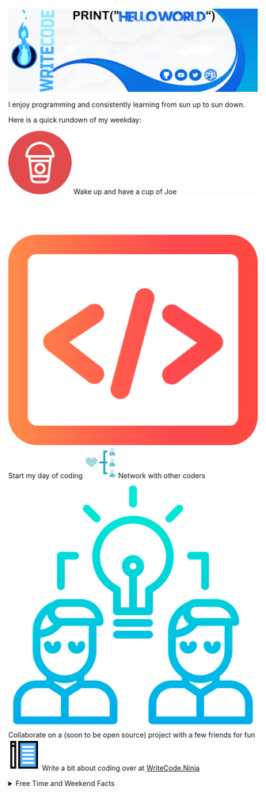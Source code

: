 ![Hello World](/img/Background.png?raw=true "Header")

I enjoy programming and consistently learning from sun up to sun down. 

Here is a quick rundown of my weekday:

![coffee](/img/coffee.svg?raw=true "coffee") Wake up and have a cup of Joe
![work](/img/code.svg?raw=true "work") Start my day of coding
![network](/img/network.svg?raw=true "network") Network with other coders
![collaborate](/img/collaborate.svg?raw=true "collaborate") Collaborate on a (soon to be open source) project with a few friends for fun
![blog](/img/write.svg?raw=true "blog") Write a bit about coding over at [WriteCode.Ninja](https://writecode.ninja) 


<details>
  <summary>Free Time and Weekend Facts</summary>
  <br>

  - I play hardcore PS4 games with my son.
  - I teach my oldest daughter to paint.
  - I play fun games and ryhmes with my short stack daughter.
  - I listen to my wife (if I didn't, I would be in trouble).
 
  ![John's github stats](https://github-readme-stats.vercel.app/api?username=JohnHernCode&show_icons=true&theme=nord)
  <br><br>
</details>


